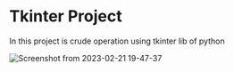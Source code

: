 # Tkinter Project
In this project is crude operation using tkinter lib of python 

![Screenshot from 2023-02-21 19-47-37](https://user-images.githubusercontent.com/33049521/220369960-87df4a4e-161d-4017-a334-8e0faec2c799.png)
